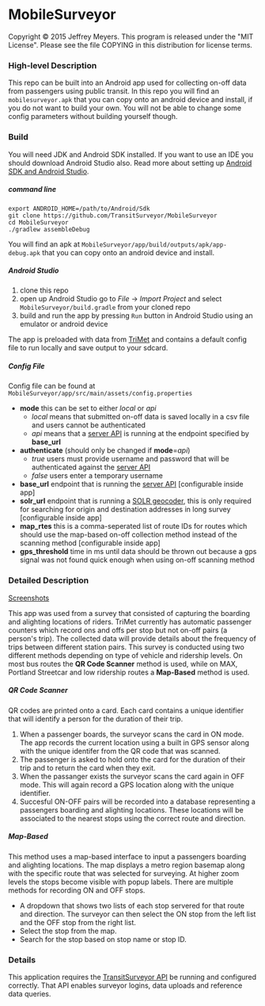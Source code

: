 MobileSurveyor
==============

Copyright © 2015 Jeffrey Meyers. This program is released under the "MIT License". Please see the file COPYING in this distribution for license terms.

### High-level Description

This repo can be built into an Android app used for collecting on-off data from passengers using public transit. In this repo you will find an `mobilesurveyor.apk` that you can copy onto an android device and install, if you do not want to build your own. You will not be able to change some config parameters without building yourself though.

### Build

You will need JDK and Android SDK installed. If you want to use an IDE you should download Android Studio also. Read more about setting up [Android SDK and Android Studio](https://developer.android.com/sdk/index.html).

##### command line
```shell
export ANDROID_HOME=/path/to/Android/Sdk
git clone https://github.com/TransitSurveyor/MobileSurveyor
cd MobileSurveyor
./gradlew assembleDebug
```
You will find an apk at `MobileSurveyor/app/build/outputs/apk/app-debug.apk` that you can copy onto an android device and install.

##### Android Studio

1. clone this repo
3. open up Android Studio go to *File* -> *Import Project* and select `MobileSurveyor/build.gradle` from your cloned repo
4. build and run the app by pressing `Run` button in Android Studio using an emulator or android device

The app is preloaded with data from [TriMet](www.trimet.org) and contains a default config file to run locally and save output to your sdcard.

#####  Config File

Config file can be found at `MobileSurveyor/app/src/main/assets/config.properties`

+ **mode** this can be set to either *local* or *api*
    + *local* means that submitted on-off data is saved locally in a csv file and users cannot be authenticated
    + *api* means that a [server API](https://github.com/TransitSurveyor/API) is running at the endpoint specified by **base_url**
+ **authenticate** (should only be changed if **mode**=*api*)
    + *true* users must provide username and password that will be authenticated against the [server API](https://github.com/TransitSurveyor/API)
    + *false* users enter a temporary username
+ **base_url** endpoint that is running the [server API](https://github.com/TransitSurveyor/API) [configurable inside app]
+ **solr_url** endpoint that is running a [SOLR geocoder](https://github.com/OpenTransitTools/geocoder), this is only required for searching for origin and destination addresses in long survey [configurable inside app]
+ **map_rtes** this is a comma-seperated list of route IDs for routes which should use the map-based on-off collection method instead of the scanning method [configurable inside app]
+ **gps_threshold** time in ms until data should be thrown out because a gps signal was not found quick enough when using on-off scanning method

### Detailed Description

[Screenshots](https://github.com/TransitSurveyor/MobileSurveyor/tree/master/screenshots/on_off)

This app was used from a survey that consisted of capturing the boarding and alighting locations of riders. TriMet currently has automatic passenger counters which record ons and offs per stop but not on-off pairs (a person's trip). The collected data will provide details about the frequency of trips between different station pairs. This survey is conducted using two different methods depending on type of vehicle and ridership levels. On most bus routes the **QR Code Scanner** method is used, while on MAX, Portland Streetcar and low ridership routes a **Map-Based** method is used.

##### QR Code Scanner

QR codes are printed onto a card. Each card contains a unique identifier that will identify a person for the duration of their trip.

1. When a passenger boards, the surveyor scans the card in ON mode. The app records the current location using a built in GPS sensor along with the unique identifer from the QR code that was scanned.
2. The passenger is asked to hold onto the card for the duration of their trip and to return the card when they exit.
3. When the passanger exists the surveyor scans the card again in OFF mode. This will again record a GPS location along with the unique identifier.
4. Succesful ON-OFF pairs will be recorded into a database representing a passengers boarding and alighting locations. These locations will be associated to the nearest stops using the correct route and direction.

##### Map-Based

This method uses a map-based interface to input a passengers boarding and alighting locations. The map displays a metro region basemap along with the specific route that was selected for surveying. At higher zoom levels the stops become visible with popup labels. There are multiple methods for recording ON and OFF stops.

- A dropdown that shows two lists of each stop servered for that route and direction. The surveyor can then select the ON stop from the left list and the OFF stop from the right list.
- Select the stop from the map.
- Search for the stop based on stop name or stop ID.

### Details

This application requires the [TransitSurveyor API](https://github.com/TransitSurveyor/API) be running and configured correctly. That API enables surveyor logins, data uploads and reference data queries. 



